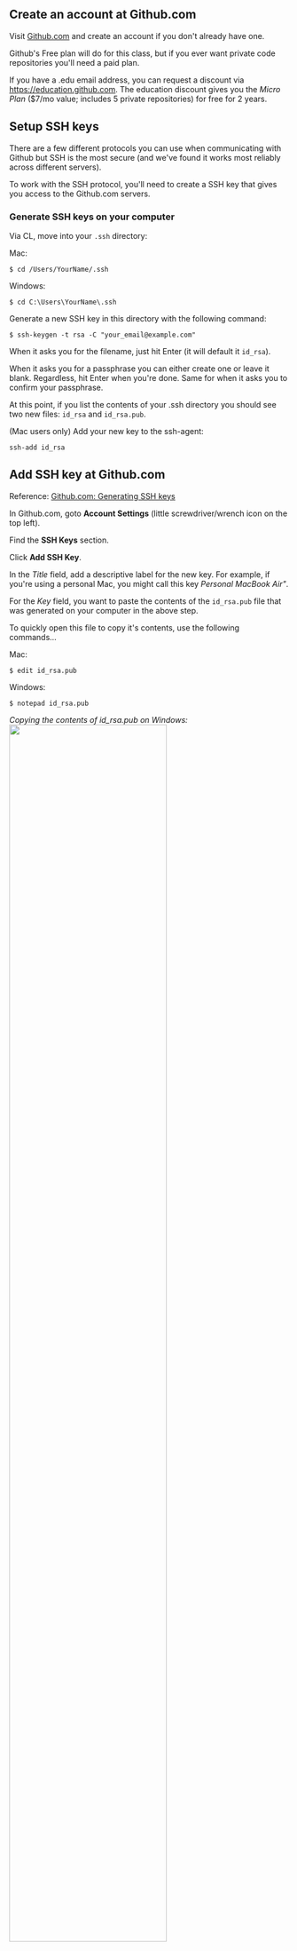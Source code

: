 ## Create an account at Github.com
Visit [Github.com](http://github.com) and create an account if you don't already have one. 

Github's Free plan will do for this class, but if you ever want private code repositories you'll need a paid plan.

If you have a .edu email address, you can request a discount via <https://education.github.com>. The education discount gives you the *Micro Plan* ($7/mo value; includes 5 private repositories) for free for 2 years.

## Setup SSH keys

There are a few different protocols you can use when communicating with Github but SSH is the most secure (and we've found it works most reliably across different servers).

To work with the SSH protocol, you'll need to create a SSH key that gives you access to the Github.com servers.

### Generate SSH keys on your computer
Via CL, move into your `.ssh` directory:

Mac: 

	$ cd /Users/YourName/.ssh

Windows:

	$ cd C:\Users\YourName\.ssh

Generate a new SSH key in this directory with the following command:

	$ ssh-keygen -t rsa -C "your_email@example.com"
	
When it asks you for the filename, just hit Enter (it will default it `id_rsa`).

When it asks you for a passphrase you can either create one or leave it blank. Regardless, hit Enter when you're done. Same for when it asks you to confirm your passphrase.

At this point, if you list the contents of your .ssh directory you should see two new files: `id_rsa` and `id_rsa.pub`.
	
(Mac users only) Add your new key to the ssh-agent:
 
	ssh-add id_rsa	




## Add SSH key at Github.com

Reference: [Github.com: Generating SSH keys](https://help.github.com/articles/generating-ssh-keys)

In Github.com, goto **Account Settings** (little screwdriver/wrench icon on the top left).

Find the **SSH Keys** section.

Click **Add SSH Key**.

In the *Title* field, add a descriptive label for the new key. For example, if you're using a personal Mac, you might call this key *Personal MacBook Air"*.

For the *Key* field, you want to paste the contents of the `id_rsa.pub` file that was generated on your computer in the above step.

To quickly open this file to copy it's contents, use the following commands...

Mac:

	$ edit id_rsa.pub

Windows:

	$ notepad id_rsa.pub
	
*Copying the contents of id_rsa.pub on Windows:*
<img src='http://making-the-internet.s3.amazonaws.com/vc-copy-id-rsa-pub-on-windows.png?@2x' style='max-width:1153px; width:75%'>

With the contents of `id_rsa.pub` in your clipboard, paste the contents into the *Key field* on Github.
	
<img src='http://making-the-internet.s3.amazonaws.com/vc-github-save-new-ssh-key.png?@2x' style='max-width:664px; width:75%'>

Finally, click **Add key**.

To test your new SSH key, run the following command to connect to Github over SSH:

	$ ssh -T git@github.com

You may see this warning:	

	The authenticity of host 'github.com (207.97.227.239)' can't be established.
	# RSA key fingerprint is 16:27:ac:a5:76:28:2d:36:63:1b:56:4d:eb:df:a6:48.
	# Are you sure you want to continue connecting (yes/no)?
	
Type `yes` and hit enter.

If all went well, you should see this message:

	Hi username! You've successfully authenticated, but GitHub does not provide shell access.
	
If that username is yours, you've successfully set up your SSH key.

If you receive a message saying access or permission is denied you can read [these instructions for diagnosing the issue](https://help.github.com/articles/error-permission-denied-publickey).


